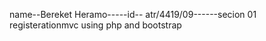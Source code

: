   name--Bereket Heramo-----id-- atr/4419/09------secion 01
registerationmvc using php and bootstrap
